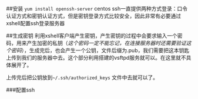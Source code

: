##安装
`yum install openssh-server`  centos
ssh一直提供两种方式登录：口令认证方式和密钥认证方式，但是密钥登录方式比较安全，因此非常有必要通过xshell配置ssh登录服务器

##生成密钥
利用xshell客户端产生密钥，产生密钥的过程中会要求输入一个密码，用来产生加密的私钥（*这个密码一定不能忘记，在连接服务器时还需要验证这个密码*），生成完后，也会产生一个公钥，文件后缀为.pub，我们需要把这本钥匙上传到我们的服务器中去。这个部分利用搭建的vsftpd服务就可以。在这里就不具体展开了。

上传完后把公钥放到`~/.ssh/authorized_keys` 文件中去就可以了。

###配置ssh
